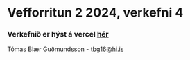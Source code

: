 # Vefforritun 2 2024, verkefni 4

### Verkefnið er hýst á vercel [hér](https://veff2.vercel.app/)

Tómas Blær Guðmundsson - tbg16@hi.is